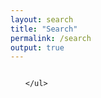 ```yaml
---
layout: search
title: "Search"
permalink: /search
output: true
---
```


<div class="small-7 columns posts">
  <div class="results">
    <ul class="no-bullet" id="search-results">
      
    </ul>
  </div>
</div>

<script>
  window.posts = {
    {% for post in site.posts %}
      "{{ post.url | slugify }}": {
        "title": "{{ post.title | xml_escape }}",
        "author": "{{ site.data.authors[post.author].name | xml_escape }}",
        "teaser": "{{ post.teaser.info }}",
        "date": "{{ post.date | date:'%b. %d, %Y' }}",
        "url": "{{ post.url | xml_escape }}"
      }
      {% unless forloop.last %},{% endunless %}
    {% endfor %}
  };
</script>


